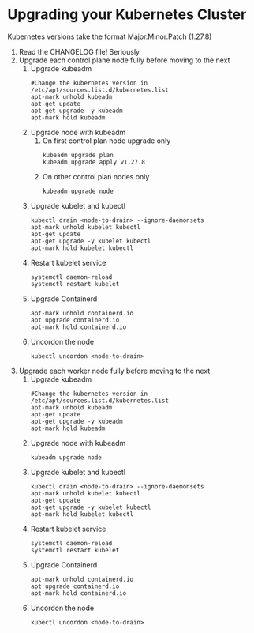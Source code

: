 # Upgrading your Kubernetes Cluster
Kubernetes versions take the format Major.Minor.Patch (1.27.8)

1. Read the CHANGELOG file! Seriously
2. Upgrade each control plane node fully before moving to the next
    1. Upgrade kubeadm
       ```
       #Change the kubernetes version in /etc/apt/sources.list.d/kubernetes.list
       apt-mark unhold kubeadm
       apt-get update
       apt-get upgrade -y kubeadm
       apt-mark hold kubeadm
       ```
    2. Upgrade node with kubeadm 
        1. On first control plan node upgrade only
           ```
           kubeadm upgrade plan
           kubeadm upgrade apply v1.27.8
           ```
        2. On other control plan nodes only
           ```
           kubeadm upgrade node
           ```
    5. Upgrade kubelet and kubectl
       ```
       kubectl drain <node-to-drain> --ignore-daemonsets
       apt-mark unhold kubelet kubectl
       apt-get update
       apt-get upgrade -y kubelet kubectl
       apt-mark hold kubelet kubectl
       ```
    4. Restart kubelet service
       ```
       systemctl daemon-reload
       systemctl restart kubelet
       ```
    5. Upgrade Containerd
       ```
       apt-mark unhold containerd.io
       apt upgrade containerd.io
       apt-mark hold containerd.io
       ``` 
    6. Uncordon the node
       ```
       kubectl uncordon <node-to-drain>
       ```
3. Upgrade each worker node fully before moving to the next
    1. Upgrade kubeadm
       ```
       #Change the kubernetes version in /etc/apt/sources.list.d/kubernetes.list
       apt-mark unhold kubeadm
       apt-get update
       apt-get upgrade -y kubeadm
       apt-mark hold kubeadm
       ```
    2. Upgrade node with kubeadm
       ```
       kubeadm upgrade node
       ```
    3. Upgrade kubelet and kubectl
       ```
       kubectl drain <node-to-drain> --ignore-daemonsets
       apt-mark unhold kubelet kubectl
       apt-get update
       apt-get upgrade -y kubelet kubectl
       apt-mark hold kubelet kubectl
       ```
    4. Restart kubelet service
       ```
       systemctl daemon-reload
       systemctl restart kubelet
       ```
    5. Upgrade Containerd
       ```
       apt-mark unhold containerd.io
       apt upgrade containerd.io
       apt-mark hold containerd.io
       ``` 
    5. Uncordon the node
       ```
       kubectl uncordon <node-to-drain>
       ```
